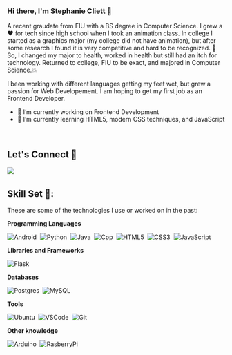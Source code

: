 ### Hi there, I'm Stephanie Cliett 👋

A recent graudate from FIU with a BS degree in Computer Science. I grew a ❤️ for tech since high school when I took an animation class. In college I started as a graphics major (my college did not have animation), but after some research I found it is very competitive and hard to be recognized. 💭 So, I changed my major to health, worked in health but still had an itch for technology. Returned to college, FIU to be exact, and majored in Computer Science.💥 

I been working with different languages getting my feet wet, but grew a passion for Web Developement. I am hoping to get my first job as an Frontend Developer.


- 🔭 I’m currently working on Frontend Development
- 🌱 I’m currently learning HTML5, modern CSS techniques, and JavaScript  
<!--- 👯 I’m looking to collaborate on ...
- 🤔 I’m looking for help with ...-->
<br>

## Let's Connect 🤝

<a href="https://www.linkedin.com/in/stephanie-cliett/"><img src="https://img.shields.io/badge/linkedin-%230077B5.svg?&style=for-the-badge&logo=linkedin&logoColor=white" /></a>&nbsp;&nbsp;&nbsp;&nbsp;


## Skill Set 💪:
These are some of the technologies I use or worked on in the past:

**Programming Languages**

![Android](https://img.shields.io/badge/ANDROID-3DDC84.svg?&style=for-the-badge&logo=android&logoColor=white)&nbsp;
![Python](https://img.shields.io/badge/PYTHON-3776AB.svg?&style=for-the-badge&logo=python&logoColor=white)&nbsp;
![Java](https://img.shields.io/badge/JAVA-007396.svg?&style=for-the-badge&logo=java&logoColor=white)&nbsp;
![Cpp](https://img.shields.io/badge/C++-00599C.svg?&style=for-the-badge&logo=c%2B%2B&logoColor=white)&nbsp;
![HTML5](https://img.shields.io/badge/HTML5-E34F26.svg?&style=for-the-badge&logo=html5&logoColor=white)&nbsp;
![CSS3](https://img.shields.io/badge/CSS3-%231572B6.svg?&style=for-the-badge&logo=css3&logoColor=white)&nbsp;
![JavaScript](https://img.shields.io/badge/JAVASCRIPT-yellow.svg?&style=for-the-badge&logo=javascript&logoColor=white)&nbsp;


**Libraries and Frameworks**

![Flask](https://img.shields.io/badge/FLASK-000000.svg?&style=for-the-badge&logo=flask&logoColor=white)&nbsp;

**Databases**

![Postgres](https://img.shields.io/badge/POSTGRES-%23316192.svg?&style=for-the-badge&logo=postgresql&logoColor=white)&nbsp;
![MySQL](https://img.shields.io/badge/MYSQL-4479A1.svg?&style=for-the-badge&logo=mysql&logoColor=white)&nbsp;

**Tools**

![Ubuntu](https://img.shields.io/badge/UBUNTU-E95420.svg?&style=for-the-badge&logo=ubuntu&logoColor=white)&nbsp;
![VSCode](https://img.shields.io/badge/VSCODE-007ACC.svg?&style=for-the-badge&logo=visual-studio-code)&nbsp;
![Git](https://img.shields.io/badge/GIT-%23F05033.svg?&style=for-the-badge&logo=git&logoColor=white)&nbsp;

**Other knowledge**

![Arduino](https://img.shields.io/badge/ARDUINO-00979D.svg?&style=for-the-badge&logo=arduino&logoColor=white)&nbsp;
![RasberryPi](https://img.shields.io/badge/RASBERRYPI-A22846.svg?&style=for-the-badge&logo=rasberrypilogo&logoColor=white)&nbsp;

<br>
